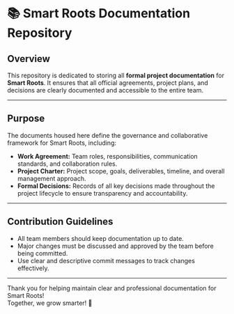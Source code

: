 # 📚 Smart Roots Documentation Repository

## Overview  
This repository is dedicated to storing all **formal project documentation** for **Smart Roots**. It ensures that all official agreements, project plans, and decisions are clearly documented and accessible to the entire team.

---

## Purpose  
The documents housed here define the governance and collaborative framework for Smart Roots, including:  
- **Work Agreement:** Team roles, responsibilities, communication standards, and collaboration rules.  
- **Project Charter:** Project scope, goals, deliverables, timeline, and overall management approach.  
- **Formal Decisions:** Records of all key decisions made throughout the project lifecycle to ensure transparency and accountability.

---
## Contribution Guidelines  
- All team members should keep documentation up to date.  
- Major changes must be discussed and approved by the team before being committed.  
- Use clear and descriptive commit messages to track changes effectively.

---

Thank you for helping maintain clear and professional documentation for Smart Roots!  
Together, we grow smarter! 🌱
